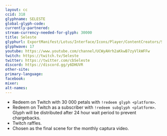 ```yaml
---
layout: cc
ccid: 318
glyphname: SELESTE
global-glyph-code:
currently-partnered:
stream-currency-needed-for-glyph: 30000
title: Seleste
glyphurl: ExportManifest/Lotus/Interface/Icons/Player/ContentCreators/Seleste.png
glyphwave: 17
youtube: https://www.youtube.com/channel/UCWyAHrh2aKkwB7zyVlkWFFw
twitch: https://twitch.tv/Seleste
twitter: https://twitter.com/cbSeleste
discord: https://discord.gg/y6DHUVR
other-site:
primary-language:
facebook:
mixer:
alt-names:
---
```

* Redeem on Twitch with 30 000 petals with `!redeem glyph <platform>`.
* Redeem on Twitch as a subscriber with `!redeem subglyph <platform>`. Glyph will be distributed after 24 hour wait period to prevent chargebacks.
* Twitch raffles.
* Chosen as the final scene for the monthly captura video.
